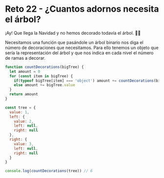 # Reto 22 - ¿Cuantos adornos necesita el árbol?

¡Ay! Que llega la Navidad y no hemos decorado todavía el árbol. 🎄😱

Necesitamos una función que pasándole un árbol binario nos diga el número de decoraciones que necesitamos. Para ello tenemos un objeto que sería la representación del árbol y que nos indica en cada nivel el número de ramas a decorar.

```jsx harmony
function countDecorations(bigTree) {
  let amount = 0
  for (const item in bigTree) {
    if(typeof bigTree[item] === 'object') amount += countDecorations(bigTree[item])
    else amount += bigTree.value
  }
  return amount
}

const tree = {
  value: 1, 
  left: {
    value: 2, 
    left: null, 
    right: null 
  },
  right: {
    value: 3, 
    left: null, 
    right: null 
  }
}

console.log(countDecorations(tree)) // 6
```
